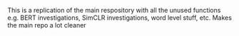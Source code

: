 This is a replication of the main respository with all the unused functions
    e.g. BERT investigations, SimCLR investigations, word level stuff, etc.
Makes the main repo a lot cleaner